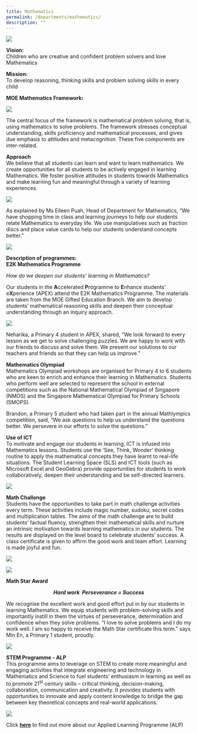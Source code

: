 ```yaml
---
title: Mathematics
permalink: /departments/mathematics/
description: ""
---
```

![](/images/Banner-photo.jpg)

<p><strong>Vision:<br /></strong>Children who are creative and confident problem solvers and love Mathematics</p>
<p><strong>Mission:<br /></strong>To develop reasoning, thinking skills and problem solving skills in every child</p>
<p><strong>MOE Mathematics Framework:</strong></p>

![](/images/Math-Framework.png)

<p>The central focus of the framework is mathematical problem solving, that is, using mathematics to solve problems. The framework stresses conceptual understanding, skills proficiency and mathematical processes, and gives due emphasis to attitudes and metacognition. These five components are inter-related.</p>
<p><strong>Approach<br /></strong>We believe that all students can learn and want to learn mathematics. We create opportunities for all students to be actively engaged in learning Mathematics. We foster positive attitudes in students towards Mathematics and make learning fun and meaningful through a variety of learning experiences.</p>

![](/images/math1.png)

<p>As explained by Ms Eileen Puah, Head of Department for Mathematics, &ldquo;We have shopping time in class and learning journeys to help our students relate Mathematics to everyday life. We use manipulatives such as fraction discs and place value cards to help our students understand concepts better.&rdquo;</p>

![](/images/math2.png)

<p><strong>Description of programmes:<br /></strong><strong>E2K Mathematics Programme</strong></p>
<p><em>How do we deepen our students&rsquo; learning in Mathematics?</em></p>
<p>Our students in the&nbsp;<strong>A</strong>ccelerated&nbsp;<strong>P</strong>rogramme to&nbsp;<strong>E</strong>nhance students&rsquo; e<strong>X</strong>perience (APEX) attend the E2K Mathematics Programme. The materials are taken from the MOE Gifted Education Branch. We aim to develop students&rsquo; mathematical reasoning skills and deepen their conceptual understanding through an inquiry approach.</p>

![](/images/Photo-3-2-2.jpg)

<p>Neharika, a Primary 4 student in APEX, shared, &ldquo;We look forward to every lesson as we get to solve challenging puzzles. We are happy to work with our friends to discuss and solve them. We present our solutions to our teachers and friends so that they can help us improve.&rdquo;</p>
<p><strong>Mathematics Olympiad<br /></strong>Mathematics Olympiad workshops are organised for Primary 4 to 6 students who are keen to enrich and enhance their learning in Mathematics. Students who perform well are selected to represent the school in external competitions such as the National Mathematical Olympiad of Singapore (NMOS) and the Singapore Mathematical Olympiad for Primary Schools (SMOPS).</p>
<p>Brandon, a Primary 5 student who had taken part in the annual Mathlympics competition, said, &ldquo;We ask questions to help us understand the questions better. We persevere in our efforts to solve the questions.&rdquo;</p>
<p><strong>Use of ICT<br /></strong>To motivate and engage our students in learning, ICT is infused into Mathematics lessons. Students use the &lsquo;See, Think, Wonder&rsquo; thinking routine to apply the mathematical concepts they have learnt to real-life situations. The Student Learning Space (SLS) and ICT tools (such as Microsoft Excel and GeoGebra) provide opportunities for students to work collaboratively, deepen their understanding and be self-directed learners.</p>

![](/images/New-Photo-3.jpg)

<p><strong>Math Challenge<br /></strong>Students have the opportunities to take part in math challenge activities every term. These activities include magic number, sudoku, secret codes and multiplication tables. The aims of the math challenge are to build students&rsquo; factual fluency, strengthen their mathematical skills and nurture an intrinsic motivation towards learning mathematics in our students. The results are displayed on the level board to celebrate students&rsquo; success. A class certificate is given to affirm the good work and team effort. Learning is made joyful and fun.</p>

![](/images/science10.png)

![](/images/Photo6-1024x719.jpg)

<p><strong>Math Star Award</strong></p>
<p style="text-align: center;"><strong><em>Hard work&nbsp;</em><em>&nbsp;Perseverance = Success</em></strong></p>
<p>We recognise the excellent work and good effort put in by our students in learning Mathematics. We equip students with problem-solving skills and importantly instill in them the virtues of perseverance, determination and confidence when they solve problems. &ldquo;I love to solve problems and I do my work well. I am so happy to receive the Math Star certificate this term.&rdquo; says Min En, a Primary 1 student, proudly.</p>

![](/images/Photo-7-rotated.jpg)

<p><strong>STEM Programme - ALP<br /></strong>This programme aims to leverage on STEM to create more meaningful and engaging activities that integrate engineering and technology in Mathematics and Science to fuel students&rsquo; enthusiasm in learning as well as to promote 21<sup>st</sup>&nbsp;century skills &ndash; critical thinking, decision-making, collaboration, communication and creativity. It provides students with opportunities to innovate and apply content knowledge to bridge the gap between key theoretical concepts and real-world applications.</p>

![](/images/science11.png)

<p>Click&nbsp;<a href="https://blangahrisepri.moe.edu.sg/our-distinctive-programmes/learning-for-life-programme/"><strong>here</strong></a>&nbsp;to find out more about our Applied Learning Programme (ALP)</p>